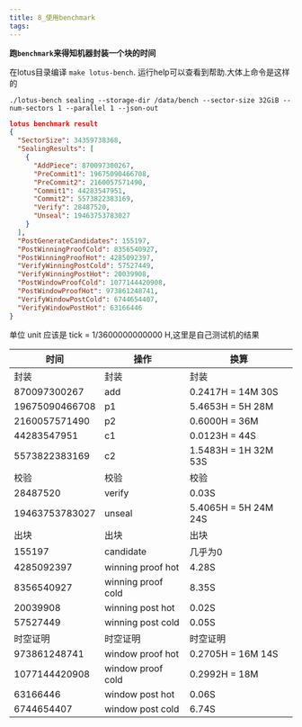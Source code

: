 ```yaml
---
title: 8_使用benchmark
tags: 
---
```


**跑`benchmark`来得知机器封装一个块的时间**

在lotus目录编译 `make lotus-bench`. 运行help可以查看到帮助.大体上命令是这样的

`./lotus-bench sealing --storage-dir /data/bench --sector-size 32GiB --num-sectors 1 --parallel 1 --json-out `

``` json
lotus benchmark result
{
  "SectorSize": 34359738368,
  "SealingResults": [
	{
	  "AddPiece": 870097300267,
	  "PreCommit1": 19675090466708,
	  "PreCommit2": 2160057571490,
	  "Commit1": 44283547951,
	  "Commit2": 5573822383169,
	  "Verify": 28487520,
	  "Unseal": 19463753783027
	}
  ],
  "PostGenerateCandidates": 155197,
  "PostWinningProofCold": 8356540927,
  "PostWinningProofHot": 4285092397,
  "VerifyWinningPostCold": 57527449,
  "VerifyWinningPostHot": 20039908,
  "PostWindowProofCold": 1077144420908,
  "PostWindowProofHot": 973861248741,
  "VerifyWindowPostCold": 6744654407,
  "VerifyWindowPostHot": 63166446
}
```

单位 unit 应该是 tick = 1\/3600000000000 H,这里是自己测试机的结果

| 时间 | 操作 | 换算 |
| --- | --- | --- |
| 封装 | 封装 | 封装 |
| 870097300267 | add | 0.2417H = 14M 30S |
| 19675090466708 | p1 | 5.4653H = 5H 28M |
| 2160057571490 | p2 | 0.6000H = 36M |
| 44283547951 | c1 | 0.0123H = 44S |
| 5573822383169 | c2 | 1.5483H = 1H 32M 53S |
| 校验 | 校验 | 校验 |
| 28487520 | verify | 0.03S |
| 19463753783027 | unseal | 5.4065H = 5H 24M 24S |
| 出块 | 出块 | 出块 |
| 155197 | candidate | 几乎为0 |
| 4285092397 | winning proof hot | 4.28S |
| 8356540927 | winning proof cold | 8.35S |
| 20039908 | winning post hot | 0.02S |
| 57527449 | winning post cold | 0.05S |
| 时空证明 | 时空证明 | 时空证明 |
| 973861248741 | window proof hot | 0.2705H	= 16M 14S |
| 1077144420908 | window proof cold | 0.2992H = 18M |
| 63166446 | window post hot | 0.06S |
| 6744654407 | window post cold | 6.74S |

